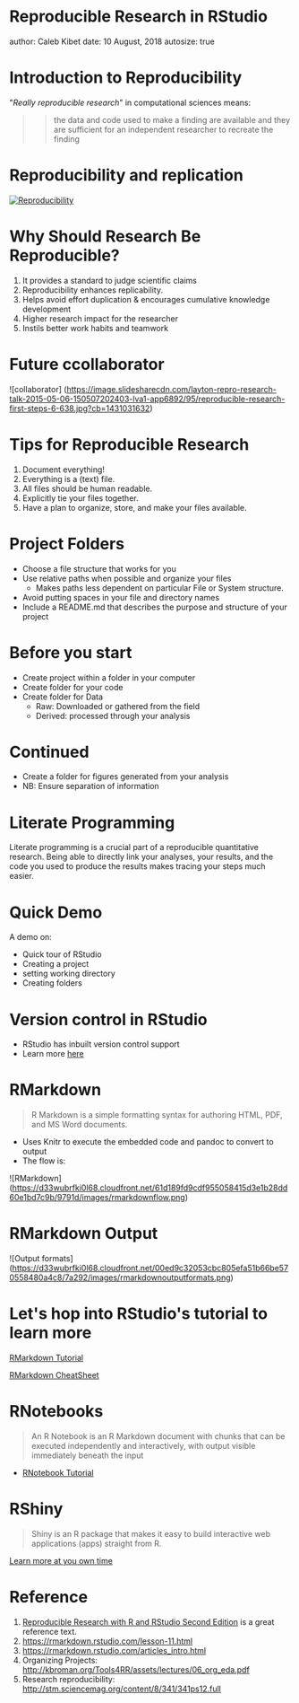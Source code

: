 Reproducible Research in RStudio
========================================================
author: Caleb Kibet
date: 10 August, 2018
autosize: true

Introduction to Reproducibility
========================================================
"*Really reproducible research*" in computational sciences means:

>>the data and code used to make a finding are available and they are sufficient for an independent researcher to recreate the finding
    

Reproducibility and replication
=================================

[![Reproducibility](http://ijobs.rutgers.edu/wordpress/wp-content/uploads/2016/10/repeatability-vs-reproducibility-e1476212931590.jpg)](https://twitter.com/i/status/1027640401610661889)


Why Should Research Be Reproducible?
================================

1. It provides a standard to judge scientific claims
2. Reproducibility enhances replicability.
3. Helps avoid effort duplication & encourages cumulative knowledge development
4. Higher research impact for the researcher
5. Instils better work habits and teamwork

Future ccollaborator
===============================
![collaborator] (https://image.slidesharecdn.com/layton-repro-research-talk-2015-05-06-150507202403-lva1-app6892/95/reproducible-research-first-steps-6-638.jpg?cb=1431031632)


Tips for Reproducible Research
================================
1. Document everything!
2. Everything is a (text) file.
3. All files should be human readable.
3. Explicitly tie your files together.
5. Have a plan to organize, store, and make your files available.

Project Folders
================================
- Choose a file structure that works for you
- Use relative paths when possible and organize your files
    - Makes paths less dependent on particular File or System structure.
- Avoid putting spaces in your file and directory names
- Include a README.md that describes the purpose and structure of your project

Before you start
===============================
* Create project within a folder in your computer
* Create folder for your code
* Create folder for Data
  * Raw: Downloaded or gathered from the field
  * Derived: processed through your analysis


Continued
======================
* Create a folder for figures generated from your analysis
* NB: Ensure separation of information


Literate Programming
====================
Literate programming is a crucial part of a reproducible quantitative research. Being able to directly link your analyses, your results, and the code you used to produce the results makes tracing your steps much easier.


Quick Demo
===============================================
A demo on:
* Quick tour of RStudio
* Creating a project
* setting working directory
* Creating folders

Version control in RStudio
========================
- RStudio has inbuilt version control support
- Learn more [here](https://aberdeenstudygroup.github.io/studyGroup/lessons/SG-T1-GitHubVersionControl/VersionControl/)

RMarkdown
===========================
>R Markdown is a simple formatting syntax for authoring HTML, PDF, and MS Word documents. 

- Uses Knitr to execute the embedded code and pandoc to convert to output
- The flow is:

![RMarkdown]
(https://d33wubrfki0l68.cloudfront.net/61d189fd9cdf955058415d3e1b28dd60e1bd7c9b/9791d/images/rmarkdownflow.png)

RMarkdown Output
========================
![Output formats]
(https://d33wubrfki0l68.cloudfront.net/00ed9c32053cbc805efa51b66be570558480a4c8/7a292/images/rmarkdownoutputformats.png)

Let's hop into RStudio's tutorial to learn more
================================

[RMarkdown Tutorial](https://rmarkdown.rstudio.com/authoring_quick_tour.html)

[RMarkdown CheatSheet](http://www.rstudio.com/wp-content/uploads/2015/02/rmarkdown-cheatsheet.pdf)

RNotebooks
==========================

>An R Notebook is an R Markdown document with chunks that can be executed independently and interactively, with output visible immediately beneath the input

- [RNotebook Tutorial](https://rmarkdown.rstudio.com/r_notebooks)

RShiny
===================
> Shiny is an R package that makes it easy to build interactive web applications (apps) straight from R.

[Learn more at you own time](https://shiny.rstudio.com/tutorial/written-tutorial/lesson1/)


Reference
===================
1. [Reproducible Research with R and RStudio Second Edition](https://englianhu.files.wordpress.com/2016/01/reproducible-research-with-r-and-studio-2nd-edition.pdf) is a great reference text.
2. https://rmarkdown.rstudio.com/lesson-11.html
3. https://rmarkdown.rstudio.com/articles_intro.html
4. Organizing Projects: http://kbroman.org/Tools4RR/assets/lectures/06_org_eda.pdf
5. Research reproducibility: http://stm.sciencemag.org/content/8/341/341ps12.full


